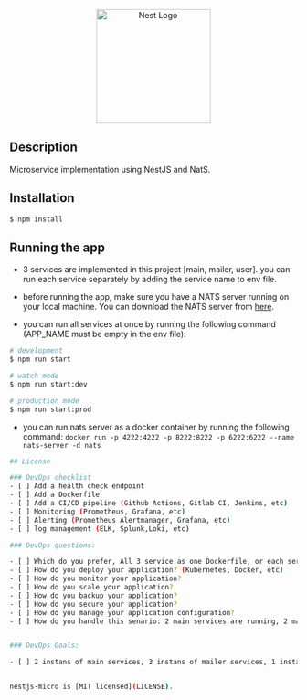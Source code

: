 <p align="center">
  <a href="http://nestjs.com/" target="blank"><img src="https://nestjs.com/img/logo-small.svg" width="200" alt="Nest Logo" /></a>
</p>

## Description

Microservice implementation using NestJS and NatS.

## Installation

```bash
$ npm install
```

## Running the app

- 3 services are implemented in this project [main, mailer, user]. you can run each service separately by adding the service name to env file.

- before running the app, make sure you have a NATS server running on your local machine. You can download the NATS server from [here](https://nats.io/download/nats-io/nats-server/).

- you can run all services at once by running the following command (APP_NAME must be empty in the env file):

```bash
# development
$ npm run start

# watch mode
$ npm run start:dev

# production mode
$ npm run start:prod
```

- you can run nats server as a docker container by running the following command: `docker run -p 4222:4222 -p 8222:8222 -p 6222:6222 --name nats-server -d nats`

```bash
## License

### DevOps checklist
- [ ] Add a health check endpoint
- [ ] Add a Dockerfile
- [ ] Add a CI/CD pipeline (Github Actions, Gitlab CI, Jenkins, etc)
- [ ] Monitoring (Prometheus, Grafana, etc)
- [ ] Alerting (Prometheus Alertmanager, Grafana, etc)
- [ ] log management (ELK, Splunk,Loki, etc)

### DevOps questions:

- [ ] Which do you prefer, All 3 service as one Dockerfile, or each service as a separate Dockerfile?
- [ ] How do you deploy your application? (Kubernetes, Docker, etc)
- [ ] How do you monitor your application?
- [ ] How do you scale your application?
- [ ] How do you backup your application?
- [ ] How do you secure your application?
- [ ] How do you manage your application configuration?
- [ ] How do you handle this senario: 2 main services are running, 2 mailer services are running, 1 user service is running. The user service is down, how do you handle this situation?


### DevOps Goals:

- [ ] 2 instans of main services, 3 instans of mailer services, 1 instans of user service must be running.


nestjs-micro is [MIT licensed](LICENSE).
```
